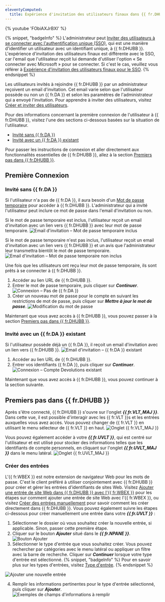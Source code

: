 ```yaml
---
eleventyComputed:
  title: Expérience d'invitation des utilisateurs finaux dans {{ fr.DHUBB }}
---
```

{% youtube 'FObiAXJrBXI' %}

{% snippet, "badgeInfo" %}
L'administrateur peut [Inviter des utilisateurs à se connecter avec l'authentification unique (SSO)](/hub/getting-started/get-started-sso-hub-business/invite-users-SSO-hub-business/), qui est une manière d'identifier un utilisateur avec un identifiant unique, à {{ fr.DHUBB }}. L'expérience d'invitation des utilisateurs finaux est différente avec le SSO, car l'email que l'utilisateur reçoit lui demande d'utiliser l'option « Se connecter avec Microsoft » pour se connecter. Si c'est le cas, veuillez vous référer à [Expérience d'invitation des utilisateurs finaux pour le SSO](/hub/getting-started/get-started-sso-hub-business/invite-users-SSO-hub-business/end-user-experience/).
{% endsnippet %}

Les utilisateurs invités à rejoindre {{ fr.DHUBB }} par un administrateur reçoivent un email d'invitation. Cet email varie selon que l'utilisateur possède ou non un {{ fr.DA }} et selon les paramètres de l'administrateur qui a envoyé l'invitation. Pour apprendre à inviter des utilisateurs, visitez [Créer et inviter des utilisateurs](/hub/web-interface/administration/management/users/create-invite-users/).

Pour des informations concernant la première connexion de l'utilisateur à {{ fr.DHUBB }}, visitez l'une des sections ci-dessous basées sur la situation de l'utilisateur.

* [Invité sans {{ fr.DA }}](#invitee-with-no--enda)
* [Invité avec un {{ fr.DA }} existant](#invitee-with-an-existing--enda)

Pour passer les instructions de connexion et aller directement aux fonctionnalités essentielles de {{ fr.DHUBB }}, allez à la section [Premiers pas dans {{ fr.DHUBB }}](#first-steps-in--enphub--business).

## Première Connexion

### Invité sans {{ fr.DA }}

Si l'utilisateur n'a pas de {{ fr.DA }}, il aura besoin d'un [Mot de passe temporaire](/hub/web-interface/administration/management/users/create-invite-users/temporary-password/) pour accéder à {{ fr.DHUBB }}. L'administrateur qui a invité l'utilisateur peut inclure ce mot de passe dans l'email d'invitation ou non.

Si le mot de passe temporaire est inclus, l'utilisateur reçoit un email d'invitation avec un lien vers {{ fr.DHUBB }} avec leur mot de passe temporaire.
![Email d'invitation – Mot de passe temporaire inclus](https://cdnweb.devolutions.net/docs/docs_en_hub_Hub2000.png)

Si le mot de passe temporaire n'est pas inclus, l'utilisateur reçoit un email d'invitation avec un lien vers {{ fr.DHUBB }} et un avis que l'administrateur leur transmettra bientôt le mot de passe temporaire.
![Email d'invitation – Mot de passe temporaire non inclus](https://cdnweb.devolutions.net/docs/docs_en_hub_Hub2001.png)

Une fois que les utilisateurs ont reçu leur mot de passe temporaire, ils sont prêts à se connecter à {{ fr.DHUBB }}.

1. Accéder au lien URL de {{ fr.DHUBB }}.
1. Entrer le mot de passe temporaire, puis cliquer sur ***Continuer***.
![Connexion – Pas de {{ fr.DA }}](https://cdnweb.devolutions.net/docs/docs_en_hub_Hub2002.png)
1. Créer un nouveau mot de passe pour le compte en suivant les restrictions de mot de passe, puis cliquer sur ***Mettre à jour le mot de passe***.
![Modification du mot de passe](https://cdnweb.devolutions.net/docs/docs_en_hub_Hub2003.png)

Maintenant que vous avez accès à {{ fr.DHUBB }}, vous pouvez passer à la section [Premiers pas dans {{ fr.DHUBB }}](#first-steps-in--enphub--business).

### Invité avec un {{ fr.DA }} existant

Si l'utilisateur possède déjà un {{ fr.DA }}, il reçoit un email d'invitation avec un lien vers {{ fr.DHUBB }}.
![Email d'invitation – {{ fr.DA }} existant](https://cdnweb.devolutions.net/docs/docs_en_hub_Hub2004.png)

1. Accéder au lien URL de {{ fr.DHUBB }}.
1. Entrer vos identifiants {{ fr.DA }}, puis cliquer sur ***Continuer***.
![Connexion – Compte Devolutions existant](https://cdnweb.devolutions.net/docs/docs_en_hub_Hub2005.png)

Maintenant que vous avez accès à {{ fr.DHUBB }}, vous pouvez continuer à la section suivante.

## Premiers pas dans {{ fr.DHUBB }}

Après s'être connecté, {{ fr.DHUBB }} s'ouvre sur l'onglet ***{{ fr.VLT_MAJ }}***. Dans cette vue, il est possible d'interagir avec les {{ fr.VLT }}s et les entrées auxquelles vous avez accès. Vous pouvez changer de {{ fr.VLT }} en utilisant le menu sélecteur de {{ fr.VLT }} en haut.
![Onglet {{ fr.VLT_MAJ }}](https://cdnweb.devolutions.net/docs/docs_en_hub_Hub2006.png)

Vous pouvez également accéder à votre ***{{ fr.UVLT }}***, qui est centré sur l'utilisateur et est utilisé pour stocker des informations telles que les identifiants de compte personnels, en cliquant sur l'onglet ***{{ fr.UVLT_MAJ }}*** dans le menu latéral.
![Onglet {{ fr.UVLT_MAJ }}](https://cdnweb.devolutions.net/docs/docs_en_hub_Hub2007.png)

### Créer des entrées

L'{{ fr.WBEX }} est notre extension de navigateur Web pour les mots de passe. C'est le client préféré à utiliser conjointement avec {{ fr.DHUBB }} pour créer et gérer les entrées d'identifiants de sites Web. Visitez [Ajouter une entrée de site Web dans {{ fr.DHUBB }} avec l'{{ fr.WBEX }}](/workspace/workspace-browser-extension/hub-business/using-workspace-browser-extension/add-entry-hub-business-workspace-browser-extension/) pour les étapes sur comment ajouter une entrée de site Web avec l'{{ fr.WBEX }}, ou visitez [Créer des entrées manuellement](/hub/web-interface/entries/create-entries-manually/) pour savoir comment les créer directement dans {{ fr.DHUBB }}. Vous pouvez également suivre les étapes ci-dessous pour créer manuellement une entrée dans votre ***{{ fr.UVLT }}*** :

1. Sélectionner le dossier où vous souhaitez créer la nouvelle entrée, si applicable. Sinon, passer cette première étape.
1. Cliquer sur le bouton ***Ajouter*** situé dans le ***{{ fr.NPANE }}***.
![Bouton Ajouter](https://cdnweb.devolutions.net/docs/docs_en_hub_Hub2008.png)
1. Sélectionner le type d'entrée que vous souhaitez créer. Vous pouvez rechercher par catégories avec le menu latéral ou appliquer un filtre avec la barre de recherche. Cliquer sur ***Continuer*** lorsque votre type d'entrée est sélectionné.
{% snippet, "badgeInfo" %}
Pour en savoir plus sur les types d'entrées, visitez [Type d'entrée](/hub/web-interface/entries/entry-type/).
{% endsnippet %}

![Ajouter une nouvelle entrée](https://cdnweb.devolutions.net/docs/docs_en_hub_Hub2009.png)

4. Remplir les informations pertinentes pour le type d'entrée sélectionné, puis cliquer sur ***Ajouter***.
![Exemples de champs d'informations à remplir](https://cdnweb.devolutions.net/docs/docs_en_hub_Hub2010.png)
